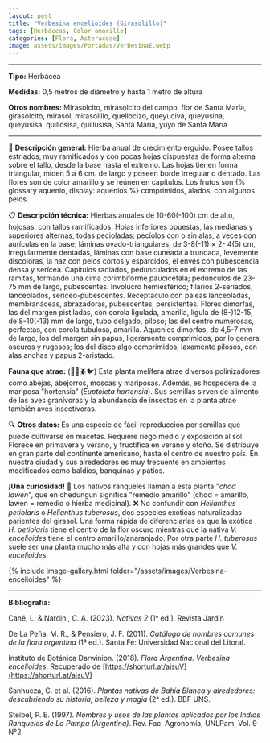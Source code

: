 ```yaml
---
layout: post
title: "Verbesina encelioides (Girasolillo)"
tags: [Herbáceas, Color amarillo]
categories: [Flora, Asteraceae]
image: assets/images/Portadas/VerbesinaE.webp
---
```


***

**Tipo:** Herbácea

**Medidas:** 0,5 metros de diámetro y  hasta 1 metro de altura

**Otros nombres:** Mirasolcito, mirasolcito del campo, flor de Santa María, girasolcito, mirasol, mirasolillo, quellocizo, queyuciva, queyusina, queyusisa, quillosisa, quillusisa, Santa María, yuyo de Santa María

***

🌱 **Descripción general:** Hierba anual de crecimiento erguido. Posee tallos estriados, muy ramificados y con pocas hojas dispuestas de forma alterna sobre el tallo, desde la base hasta el extremo. Las hojas tienen forma triangular, miden 5 a 6 cm. de largo y poseen borde irregular o dentado. Las flores son de color amarillo y se reúnen en capítulos. Los frutos son {% glossary aquenio, display: aquenios %} comprimidos, alados, con algunos pelos.

📋 **Descripción técnica:** Hierbas anuales de 10-60(-100) cm de alto, hojosas, con tallos ramificados. Hojas inferiores opuestas, las medianas y superiores alternas, todas pecioladas; pecíolos con o sin alas, a veces con aurículas en la base; láminas ovado-triangulares, de 3-8(-11) × 2- 4(5) cm, irregularmente dentadas, láminas con base cuneada a truncada, levemente discoloras, la haz con pelos cortos y esparcidos, el envés con pubescencia densa y serícea. Capítulos radiados, pedunculados en el extremo de las ramitas, formando una cima corimbiforme paucicéfala; pedúnculos de 23-75 mm de largo, pubescentes. Involucro hemiesférico; filarios 2-seriados, lanceolados, seríceo-pubescentes. Receptáculo con páleas lanceoladas, membranáceas, abrazadoras, pubescentes, persistentes. Flores dimorfas, las del margen pistiladas, con corola ligulada, amarilla, lígula de (8-)12-15, de 8-10(-13) mm de largo, tubo delgado, piloso; las del centro numerosas, perfectas, con corola tubulosa, amarilla. Aquenios dimorfos, de 4,5-7 mm de largo, los del margen sin papus, ligeramente comprimidos, por lo general oscuros y rugosos; los del disco algo comprimidos, laxamente pilosos, con alas anchas y papus 2-aristado.

**Fauna que atrae:** (🦋🐝🪲🐦) Esta planta melífera atrae diversos polinizadores como abejas, abejorros, moscas y mariposas. Además, es hospedera de la mariposa "hortensia" (*Euptoieta hortensia*). Sus semillas sirven de alimento de las aves granívoras y la abundancia de insectos en la planta atrae también aves insectívoras.

🔍 **Otros datos:** Es una especie de fácil reproducción por semillas que puede cultivarse en macetas. Requiere riego medio y exposición al sol. Florece en primavera y verano, y fructifica en verano y otoño. Se distribuye en gran parte del continente americano, hasta el centro de nuestro país. En nuestra ciudad y sus alrededores es muy frecuente en ambientes modificados como baldíos, banquinas y patios.

**¡Una curiosidad!** 👀 Los nativos ranqueles llaman a esta planta "*chod lawen*", que en chedungun significa "remedio amarillo" (chod = amarillo, lawen = remedio o hierba medicinal).
❌ No confundir con *Helianthus petiolaris* o *Helianthus tuberosus*, dos especies exóticas naturalizadas parientes del girasol. Una forma rápida de diferenciarlas es que la exótica *H. petiolaris* tiene el centro de la flor oscuro mientras que la nativa *V. encelioides* tiene el centro amarillo/anaranjado. Por otra parte *H. tuberosus* suele ser una planta mucho más alta y con hojas más grandes que *V. encelioides*.

 {% include image-gallery.html folder="/assets/images/Verbesina-encelioides" %}

***

**Bibliografía:**

Cané, L. & Nardini, C. A. (2023). *Nativas 2* (1ᵃ ed.). Revista Jardín

De La Peña, M. R., & Pensiero, J. F. (2011). *Catálogo de nombres comunes de la flora argentina* (1ª ed.). Santa Fé: Universidad Nacional del Litoral.

Instituto de Botánica Darwinion. (2018). *Flora Argentina. Verbesina encelioides*. Recuperado de 
[https://shorturl.at/aisuV](https://shorturl.at/aisuV)

Sanhueza, C. et al. (2016). *Plantas nativas de Bahía Blanca y alrededores: descubriendo su historia, belleza y magia* (2ᵃ ed.). BBF UNS.

Steibel, P. E. (1997). *Nombres y usos de las plantas aplicados por los Indios Ranqueles de La Pampa (Argentina)*. Rev. Fac. Agronomía, UNLPam, Vol. 9 N°2
